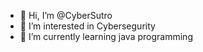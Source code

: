 - 👋 Hi, I’m @CyberSutro
- 👀 I’m interested in Cybersegurity
- 🌱 I’m currently learning java programming
<!---
CyberSutro/CyberSutro is a ✨ special ✨ repository because its `README.md` (this file) appears on your GitHub profile.
You can click the Preview link to take a look at your changes.
--->
